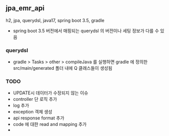 ## jpa_emr_api
h2, jpa, querydsl, java17, spring boot 3.5, gradle
* spring boot 3.5 버전에서 매핑되는 querydsl 의 버전이나 세팅 정보가 다를 수 있음

### querydsl
- gradle > Tasks > other > compileJava 를 실행하면 gradle 에 정의한 src/main/generated 폴더 내에 Q 클래스들이 생성됨

### TODO
- UPDATE시 데이터가 수정되지 않는 이슈
- controller 단 로직 추가
- log 추가
- exception 객체 생성
- api response format 추가
- code 에 대한 read and mapping 추가
- 